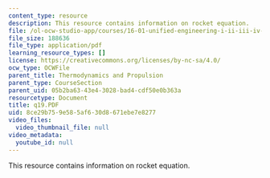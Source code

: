 ```yaml
---
content_type: resource
description: This resource contains information on rocket equation.
file: /ol-ocw-studio-app/courses/16-01-unified-engineering-i-ii-iii-iv-fall-2005-spring-2006/8ce29b759e585af630d8671ebe7e8277_q19.PDF
file_size: 188636
file_type: application/pdf
learning_resource_types: []
license: https://creativecommons.org/licenses/by-nc-sa/4.0/
ocw_type: OCWFile
parent_title: Thermodynamics and Propulsion
parent_type: CourseSection
parent_uid: 05b2ba63-43e4-3028-bad4-cdf50e0b363a
resourcetype: Document
title: q19.PDF
uid: 8ce29b75-9e58-5af6-30d8-671ebe7e8277
video_files:
  video_thumbnail_file: null
video_metadata:
  youtube_id: null
---
```

This resource contains information on rocket equation.